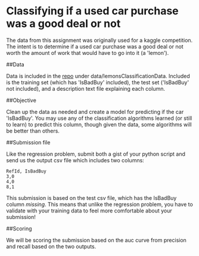 # Classifying if a used car purchase was a good deal or not

The data from this assignment was originally used for a kaggle competition. The intent is to determine if a used car purchase was a good deal or not worth the amount of work that would have to go into it (a 'lemon'). 

##Data

Data is included in the [repo](https://github.com/podopie/data_science_class_examples) under data/lemonsClassificationData. Included is the training set (which has 'IsBadBuy' included), the test set ('IsBadBuy' not included), and a description text file explaining each column.

##Objective

Clean up the data as needed and create a model for predicting if the car 'IsBadBuy'. You may use any of the classification algorithms learned (or still to learn) to predict this column, though given the data, some algorithms will be better than others.


##Submission file

Like the regression problem, submit both a gist of your python script and send us the output csv file which includes two columns:

    RefId, IsBadBuy
    3,0
    4,0
    8,1

This submission is based on the test csv file, which has the IsBadBuy column _missing_. This means that unlike the regression problem, you have to validate with your training data to feel more comfortable about your submission!

##Scoring

We will be scoring the submission based on the auc curve from precision and recall based on the two outputs.